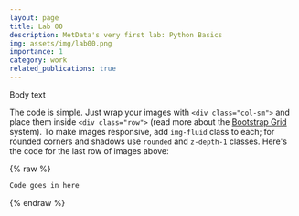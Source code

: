 ```yaml
---
layout: page
title: Lab 00
description: MetData's very first lab: Python Basics
img: assets/img/lab00.png
importance: 1
category: work
related_publications: true
---
```


Body text


The code is simple.
Just wrap your images with `<div class="col-sm">` and place them inside `<div class="row">` (read more about the <a href="https://getbootstrap.com/docs/4.4/layout/grid/">Bootstrap Grid</a> system).
To make images responsive, add `img-fluid` class to each; for rounded corners and shadows use `rounded` and `z-depth-1` classes.
Here's the code for the last row of images above:

{% raw %}

```html
Code goes in here
```

{% endraw %}
